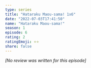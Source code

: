 ```yaml
---
type: series
title: "Hataraku Maou-sama! 1x6"
date: "2022-07-03T17:41:50"
name: "Hataraku Maou-sama!"
season: 1
episode: 6
rating: 2
ratingEmoji: ⭐️⭐️
share: false
---
```


_[No review was written for this episode]_
